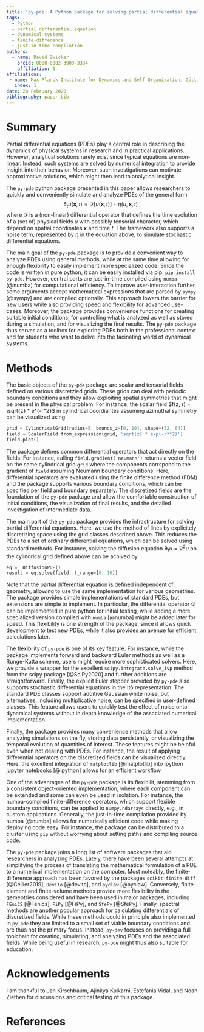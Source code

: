 ```yaml
---
title: 'py-pde: A Python package for solving partial differential equations'
tags:
  - Python
  - partial differential equation
  - dynamical systems
  - finite-difference
  - just-in-time compilation
authors:
  - name: David Zwicker
    orcid: 0000-0002-3909-3334
    affiliation: 1
affiliations:
 - name: Max Planck Institute for Dynamics and Self-Organization, Göttingen, Germany
   index: 1
date: 20 February 2020
bibliography: paper.bib
---
```


# Summary

Partial differential equations (PDEs) play a central role in describing the
dynamics of physical systems in research and in practical applications.
However, analytical solutions rarely exist since typical equations are
non-linear.
Instead, such systems are solved by numerical integration to provide insight
into their behavior.
Moreover, such investigations can motivate approximative solutions, which might
then lead to analytical insight.

The `py-pde` python package presented in this paper allows researchers to
quickly and conveniently simulate and analyze PDEs of the general form
$$
	\partial_t u(\boldsymbol x, t) = \mathcal D[u(\boldsymbol x, t)] 
		+ \eta(u, \boldsymbol x, t) \;,
$$
where $\mathcal D$ is a (non-linear) differential operator that defines
the time evolution of a (set of) physical fields $u$ with possibly
tensorial character, which depend on spatial coordinates $\boldsymbol x$
and time $t$.
The framework also supports a noise term, represented by $\eta$ in the equation
above, to simulate stochastic differential equations.

The main goal of the `py-pde` package is to provide a convenient way to analyze
PDEs using general methods, while at the same time allowing for enough
flexibility to easily implement more specialized code.
Since the code is written in pure python, it can be easily installed via pip:
`pip install py-pde`.
However, central parts are just-in-time compiled using `numba` [@numba] for 
computational efficiency.
To improve user-interaction further, some arguments accept mathematical
expressions that are parsed by `sympy` [@sympy] and are compiled optionally.
This approach lowers the barrier for new users while also providing speed and 
flexibility for advanced use-cases.
Moreover, the package provides convenience functions for creating suitable 
initial conditions, for controlling what is analyzed as well as stored during a
simulation, and for visualizing the final results.
The `py-pde` package thus serves as a toolbox for exploring PDEs both in the
professional context and for students who want to delve into the facinating
world of dynamical systems.


# Methods

The basic objects of the `py-pde` package are scalar and tensorial fields
defined on various discretzied grids.
These grids can deal with periodic boundary conditions and they allow exploiting
spatial symmetries that might be present in the physical problem. 
For instance, the scalar field $f(z, r) = \sqrt{z} * e^{-r^2}$ in cylindrical
coordiantes assuming azimuthal symmetry can be visualized using
```python
grid = CylindricalGrid(radius=5, bounds_z=[0, 10], shape=(32, 64))
field = ScalarField.from_expression(grid, 'sqrt(z) * exp(-r**2)')
field.plot()
```
The package defines common differential operators that act directly on the
fields.
For instance, calling `field.gradient('neumann')` returns a vector field on the
same cylindrical grid `grid` where the components corrspond to the gradient of
`field` assuming Neumann boundary conditions.
Here, differential operators are evaluated using the finite difference method
(FDM) and the package supports various boundary conditions, which can be
specified per field and boundary separately.
The discretized fields are the foundation of the `py-pde` package and allow 
the comfortable construction of initial conditions, the visualization of final
results, and the detailed investigation of intermediate data.

The main part of the `py-pde` package provides the infrastructure for solving
partial differential equations.
Here, we use the method of lines by explicitely discretizing space using the
grid classes described above.
This reduces the PDEs to a set of ordinary differential equations, which can
be solved using standard methods.
For instance, solving the diffusion equation $\partial_t u = \nabla^2 u$ on the
cylindrical grid defined above can be achived by
```python
eq =  DiffusionPDE()
result = eq.solve(field, t_range=[0, 10])
```
Note that the partial differential equation is defined independent of geometry,
allowing to use the same implementation for various geometries.
The package provides simple implementations of standard PDEs, but extensions are
simple to implement.
In particular, the differential operator $\mathcal D$ can be implemented in pure
python for initial testing, while adding a more specialized version compiled
with `numba` [@numba] might be added later for speed.
This flexibility is one strength of the package, since it allows quick
development to test new PDEs, while it also provides an avenue for efficient
calculations later.

The flexibility of `py-pde` is one of its key feature.
For instance, while the package implements forward and backward Euler methods as
well as a Runge-Kutta scheme, users might require more sophisticated solvers.
Here, we provide a wrapper for the excellent `scipy.integrate.solve_ivp` method
from the scipy package [@SciPy2020] and further additions are straightforward.
Finally, the explicit Euler stepper provided by `py-pde` also supports
stochastic differential equations in the Itô representation.
The standard PDE classes support additive Gaussian white noise, but
alternatives, including multiplicative noise, can be specified in user-defined
classes.
This feature allows users to quickly test the effect of noise onto 
dynamical systems without in depth knowledge of the associated numerical
implementation.

Finally, the package provides many convenience methods that allow analyzing
simulations on the fly, storing data persistently, or visualizing the temporal
evolution of quantities of interest.
These features might be helpful even when not dealing with PDEs.
For instance, the result of applying differential operators on the discretized
fields can be visualized directly. 
Here, the excellent integration of `matplotlib` [@matplotlib] into ipython
jupyter notebooks [@ipython] allows for an efficient workflow.

One of the advantages of the `py-pde` package is its flexibilit, stemming from a
consistent object-oriented implementation, where each component can be extended
and some can even be used in isolation.
For instance, the numba-compiled finite-difference operators, which support
flexible boundary conditions, can be applied to `numpy.ndarrays` directly, e.g., 
in custom applications.
Generally, the just-in-time compilation provided by numba [@numba] allows for
numerically efficient code while making deploying code easy.
For instance, the package can be distributed to a cluster using `pip` without
worrying about setting paths and compiling source code. 

The `py-pde` package joins a long list of software packages that aid researchers
in analyzing PDEs.
Lately, there have been several attempts at simplifying the process of
translating the mathematical formulation of a PDE to a numerical implementation 
on the computer.
Most noteably, the finite-difference approach has been favored by the packages
`scikit-finite-diff` [@Cellier2019], `Devito` [@devito], and `pyclaw` [@pyclaw].
Conversely, finite-element and finite-volume methods provide more flexibility in
the gemeotries considered and have been used in major packages, including
`FEniCS` [@Fenics], `FiPy` [@FiPy], and `SfePy` [@SfePy].
Finally, spectral methods are another popular approach for calculating
differentials of discretized fields.
While these methods could in principle also implemented in `py-pde` they are
limited to a small set of viable boundary conditions and are thus not the 
primary focus.
Instead, `py-dev` focuses on providing a full toolchain for creating,
simulating, and analyzing PDEs and the associated fields.
While being useful in research, `py-pde` might thus also suitable for education.  


# Acknowledgements

I am thankful to Jan Kirschbaum, Ajinkya Kulkarni, Estefania Vidal, and Noah
Ziethen for discussions and critical testing of this package. 

# References